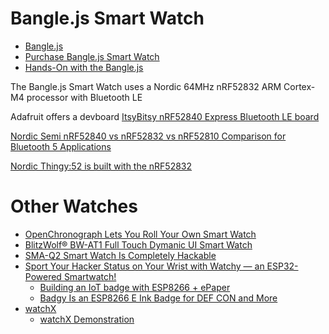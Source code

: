 
# Bangle.js Smart Watch
* [Bangle.js](https://banglejs.com/)
* [Purchase Bangle.js Smart Watch](https://shop.espruino.com/banglejs)
* [Hands-On with the Bangle.js](https://www.hackster.io/news/hands-on-with-the-bangle-js-27a4899dc3bd)

The Bangle.js Smart Watch uses a
Nordic 64MHz nRF52832 ARM Cortex-M4 processor with Bluetooth LE

Adafruit offers a devboard
[ItsyBitsy nRF52840 Express Bluetooth LE board](https://www.geeky-gadgets.com/bluetooth-le-board-02-01-2020/)

[Nordic Semi nRF52840 vs nRF52832 vs nRF52810 Comparison for Bluetooth 5 Applications](https://www.cnx-software.com/2017/08/09/nordic-semi-nrf52840-vs-nrf52832-vs-nrf52810-comparison-for-bluetooth-5-applications/)

 [Nordic Thingy:52 is built with the nRF52832](https://www.nordicsemi.com/Software-and-tools/Prototyping-platforms/Nordic-Thingy-52)





# Other Watches
* [OpenChronograph Lets You Roll Your Own Smart Watch](https://hackaday.com/2020/02/26/openchronograph-lets-you-roll-your-own-smart-watch/)
* [BlitzWolf® BW-AT1 Full Touch Dymanic UI Smart Watch](https://www.banggood.com/BlitzWolf-BW-AT1-Full-Screen-Touch-Dymanic-UI-Display-Heart-Rate-Blood-Pressure-Oxygen-Monitor-Weather-Push-Smart-Watch-p-1619435.html)
* [SMA-Q2 Smart Watch Is Completely Hackable](https://hackaday.com/2020/01/30/sma-q2-smart-watch-is-completely-hackable/)
* [Sport Your Hacker Status on Your Wrist with Watchy — an ESP32-Powered Smartwatch!](https://www.hackster.io/news/sport-your-hacker-status-on-your-wrist-with-watchy-an-esp32-powered-smartwatch-3db389fd4bc3)
    * [Building an IoT badge with ESP8266 + ePaper](https://medium.com/@monkeytypewritr/esp8266-iot-badge-epaper-c6ef25bdd521)
    * [Badgy Is an ESP8266 E Ink Badge for DEF CON and More](https://www.hackster.io/news/badgy-is-an-esp8266-e-ink-badge-for-def-con-and-more-57ee5f3d54e2)
* [watchX](http://www.watchx.io/)
    * [watchX Demonstration](https://www.youtube.com/watch?v=-_z-94JHiTs)
